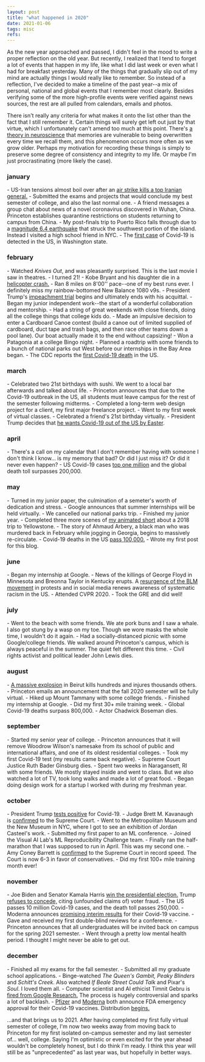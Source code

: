 ```yaml
---
layout: post
title: "what happened in 2020"
date: 2021-01-06
tags: misc
refs:
---
```


As the new year approached and passed, I didn't feel in the mood to write a proper reflection on the old year. But recently, I realized that I tend to forget a lot of events that happen in my life, like what I did last week or even what I had for breakfast yesterday. Many of the things that gradually slip out of my mind are actually things I would really like to remember. So instead of a reflection, I've decided to make a timeline of the past year--a mix of personal, national and global events that I remember most clearly. Besides verifying some of the more high-profile events were verified against news sources, the rest are all pulled from calendars, emails and photos.

<!--excerpt-->

There isn't really any criteria for what makes it onto the list other than the fact that I still remember it. Certain things will surely get left out just by that virtue, which I unfortunately can't amend too much at this point. There's <a href="https://www.livescience.com/24836-mystery-memory-recall.html">a theory in neuroscience</a> that memories are vulnerable to being overwritten every time we recall them, and this phenomenon occurs more often as we grow older. Perhaps my motivation for recording these things is simply to preserve some degree of consistency and integrity to my life. Or maybe I'm just procrastinating (more likely the case).

<h3>january</h3>
- US-Iran tensions almost boil over after an <a href="https://www.nytimes.com/2020/01/11/us/politics/iran-trump.html">air strike kills a top Iranian general.</a>
- Submitted the exams and projects that would conclude my best semester of college, and also the last normal one.
- A friend messages a group chat about news of a novel coronavirus discovered in Wuhan, China. Princeton establishes quarantine restrictions on students returning to campus from China.
- My post-finals trip to Puerto Rico falls through due to a <a href="https://www.usgs.gov/news/magnitude-64-earthquake-puerto-rico">magnitude 6.4 earthquake</a> that struck the southwest portion of the island. Instead I visited a high school friend in NYC.
- The <a href="https://www.nejm.org/doi/full/10.1056/NEJMoa2001191">first case</a> of Covid-19 is detected in the US, in Washington state.

<h3>february</h3>
- Watched <i>Knives Out</i>, and was pleasantly surprised. This is the last movie I saw in theatres.
- I turned 21!
- Kobe Bryant and his daughter die in a <a href="https://www.espn.com/nba/story/_/id/28569438/sources-kobe-bryant-daughter-gianna-die-helicopter-crash">helicopter crash.</a>
- Ran 8 miles on 8'00'' pace--one of my best runs ever. I definitely miss my rainbow-bottomed New Balance 1080 v9s.
- President Trump's <a href="https://www.nytimes.com/2020/01/15/us/politics/impeachment.html?searchResultPosition=20">impeachment trial</a> begins and ultimately ends with his acquittal.
- Began my junior independent work--the start of a wonderful collaboration and mentorship.
- Had a string of great weekends with close friends, doing all the college things that college kids do.
- Made an impulsive decision to enter a Cardboard Canoe contest (build a canoe out of limited supplied of cardboard, duct tape and trash bags, and then race other teams down a pool lane). Our boat actually made it to the end without capsizing!
- Won a Patagonia at a college Bingo night.
- Planned a roadtrip with some friends to a bunch of national parks out West before our internships in the Bay Area began.
- The CDC reports the <a href="https://www.cdc.gov/media/releases/2020/s0229-COVID-19-first-death.html">first Covid-19 death</a> in the US.

<h3>march</h3>
- Celebrated two 21st birthdays with sushi. We went to a local bar afterwards and talked about life.
- Princeton announces that due to the Covid-19 outbreak in the US, all students must leave campus for the rest of the semester following midterms.
- Completed a long-term web design project for a client, my first major freelance project.
- Went to my first week of virtual classes.
- Celebrated a friend's 21st birthday virtually.
- President Trump decides that <a href="https://www.bbc.com/news/world-us-canada-52029546">he wants Covid-19 out of the US by Easter</a>.

<h3>april</h3>
- There's a call on my calendar that I don't remember having with someone I don't think I know... is my memory that bad? Or did I just miss it? Or did it never even happen?
- US Covid-19 cases <a href="https://www.washingtonpost.com/politics/covid-19-cases-top-1-million-in-the-united-states-about-a-third-of-known-cases-worldwide/2020/04/28/e5fafd4e-8944-11ea-9dfd-990f9dcc71fc_story.html">top one million</a> and the global death toll surpasses 200,000.

<h3>may</h3>
- Turned in my junior paper, the culmination of a semeter's worth of dedication and stress.
- Google announces that summer internships will be held virtually.
- We cancelled our national parks trip.
- Finished my junior year.
- Completed three more scenes of <a href="https://vimeo.com/339041902">my animated short</a> about a 2018 trip to Yellowstone. 
- The story of Ahmaud Arbery, a black man who was murdered back in February while jogging in Georgia, begins to massively re-circulate.
- Covid-19 deaths in the US <a href="https://www.nytimes.com/live/2020/11/15/world/covid-19-coronavirus">pass 100,000.</a>
- Wrote my first post for this blog.

<h3>june</h3>
- Began my internship at Google.
- News of the killings of George Floyd in Minnesota and Breonna Taylor in Kentucky erupts. A <a href="https://time.com/magazine/us/5847952/june-15th-2020-vol-195-no-22-u-s/">resurgence of the BLM movement</a> in protests and in social media renews awareness of systematic racism in the US.
- Attended CVPR 2020.
- Took the GRE and did well!

<h3>july</h3>
- Went to the beach with some friends. We ate pork buns and I saw a whale. I also got stung by a wasp on my toe. Though we wore masks the whole time, I wouldn't do it again.
- Had a socially-distanced picnic with some Google/college friends. We walked around Princeton's campus, which is always peaceful in the summer. The quiet felt different this time.
- Civil rights activist and political leader John Lewis dies.

<h3>august</h3>
- <a href="https://www.bbc.com/news/world-middle-east-53668493">A massive explosion</a> in Beirut kills hundreds and injures thousands others.
- Princeton emails an announcement that the fall 2020 semester will be fully virtual.
- Hiked up Mount Tammany with some college friends.
- Finished my internship at Google.
- Did my first 30+ mile training week.
- Global Covid-19 deaths surpass 800,000.
- Actor Chadwick Boseman dies.

<h3>september</h3>
- Started my senior year of college.
- Princeton announces that it will remove Woodrow Wilson's namesake from its school of public and international affairs, and one of its oldest residential colleges.
- Took my first Covid-19 test (my results came back negative).
- Supreme Court Justice Ruth Bader Ginsburg dies.
- Spent two weeks in Naragansett, RI with some friends. We mostly stayed inside and went to class. But we also watched a lot of TV, took long walks and made a lot of great food.
- Began doing design work for a startup I worked with during my freshman year.

<h3>october</h3>
- President Trump <a href="https://www.vox.com/21498510/president-trump-covid-19-test-positive-coronavirus">tests positive</a> for Covid-19.
- Judge Brett M. Kavanaugh is <a href="https://www.nytimes.com/2018/10/06/us/politics/brett-kavanaugh-supreme-court.html">confirmed</a> to the Supreme Court.
- Went to the Metropolitan Museum and the New Museum in NYC, where I got to see an exhibition of Jordan Casteel's work.
- Submitted my first paper to an ML conference.
- Joined the Visual AI Lab's ML Reproducibility Challenge team.
- Finally ran the half-marathon that I was supposed to run in April. This was my second one.
- Amy Coney Barrett is <a href="https://www.npr.org/2020/10/26/927640619/senate-confirms-amy-coney-barrett-to-the-supreme-court">confirmed</a> to the Supreme Court in record speed. The Court is now 6-3 in favor of conservatives.
- Did my first 100+ mile training month ever!

<h3>november</h3>
- Joe Biden and Senator Kamala Harris <a href="https://www.nytimes.com/2020/11/07/us/politics/biden-election.html">win the presidential election.</a> Trump <a href="https://www.npr.org/2020/12/17/947693783/biden-campaign-lawyer-on-trumps-refusal-to-concede-election">refuses to concede,</a> citing (unfounded claims of) voter fraud.
- The US passes 10 million Covid-19 cases, and the death toll passes 250,000.
- Moderna announces <a href="https://www.nih.gov/news-events/news-releases/promising-interim-results-clinical-trial-nih-moderna-covid-19-vaccine">promising interim results</a> for their Covid-19 vaccine.
- Gave and received my first double-blind reviews for a conference.
- Princeton announces that all undergraduates will be invited back on campus for the spring 2021 semester.
- Went through a pretty low mental health period. I thought I might never be able to get out.

<h3>december</h3>
- Finished all my exams for the fall semester.
- Submitted all my graduate school applications.
- Binge-watched <i>The Queen's Gambit,</i> <i>Peaky Blinders</i> and <i>Schitt's Creek</i>. Also watched <i>If Beale Street Could Talk</i> and Pixar's <i>Soul</i>. I loved them all.
- Computer scientist and AI ethicist Timnit Gebru is <a href="https://www.technologyreview.com/2020/12/04/1013294/google-ai-ethics-research-paper-forced-out-timnit-gebru/">fired from Google Research.</a> The process is hugely controversial and sparks a lot of backlash.
- <a href="https://www.fda.gov/emergency-preparedness-and-response/coronavirus-disease-2019-covid-19/pfizer-biontech-covid-19-vaccine">Pfizer</a> and <a href="https://www.fda.gov/emergency-preparedness-and-response/coronavirus-disease-2019-covid-19/moderna-covid-19-vaccine">Moderna</a> both announce FDA emergency approval for their Covid-19 vaccines. Distribution <a href="https://www.bloomberg.com/graphics/covid-vaccine-tracker-global-distribution/">begins.</a>

...and that brings us to 2021. After having completed my first fully virtual semester of college, I'm now two weeks away from moving back to Princeton for my first isolated on-campus semester and my last semester of... well, college. Saying I'm optimistic or even excited for the year ahead wouldn't be completely honest, but I do think I'm ready. I think this year will still be as "unprecedented" as last year was, but hopefully in better ways.